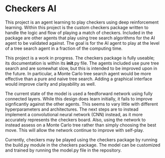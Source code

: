 # Checkers AI

This project is an agent learning to play checkers using deep reinforcement learning. Within this project is the custom checkers package written to handle the logic and flow of playing a match of checkers. Included in the package are other agents that play using tree search algorithms for the AI agent to be validated against. The goal is for the AI agent to play at the level of a tree search agent in a fraction of the computing time.

This project is a work in progress. The checkers package is fully useable; its documentation is within its __init__.py file. The agents included use pure tree search and are somewhat slow, but this is intended to be improved upon in the future. In particular, a Monte Carlo tree search agent would be more effective than a pure and naive tree search. Adding a graphical interface would improve clarity and playability as well.

The current state of the model is used a feedforward network using fully connected layers. While this design does learn initially, it fails to improve signficantly against the other agents. This seems to vary little with different hyperparameters and architectures. The next steps are to instead implement a convolutional neural network (CNN) instead, as it more accurately represents the checkers board. Also, using the network to instead assess on a Monte Carlo tree rather than simply choosing the best move. This will allow the network continue to improve with self-play.

Currently, checkers may be played using the checkers package by running the build.py module in the checkers package. The model can be customized and trained by running the model.py file in the repository.
